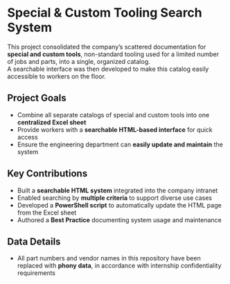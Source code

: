 # Special & Custom Tooling Search System

This project consolidated the company’s scattered documentation for **special and custom tools**, non-standard tooling used for a limited number of jobs and parts, into a single, organized catalog.  
A searchable interface was then developed to make this catalog easily accessible to workers on the floor.

## Project Goals
- Combine all separate catalogs of special and custom tools into one **centralized Excel sheet**  
- Provide workers with a **searchable HTML-based interface** for quick access  
- Ensure the engineering department can **easily update and maintain** the system  

## Key Contributions
- Built a **searchable HTML system** integrated into the company intranet  
- Enabled searching by **multiple criteria** to support diverse use cases  
- Developed a **PowerShell script** to automatically update the HTML page from the Excel sheet  
- Authored a **Best Practice** documenting system usage and maintenance  

## Data Details
- All part numbers and vendor names in this repository have been replaced with **phony data**, in accordance with internship confidentiality requirements